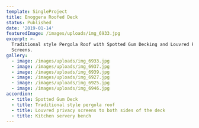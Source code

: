 ```yaml
---
template: SingleProject
title: Enoggera Roofed Deck
status: Published
date: '2019-01-14'
featuredImage: /images/uploads/img_6933.jpg
excerpt: >-
  Traditional style Pergola Roof with Spotted Gum Decking and Louvred Privacy
  Screens.
gallery:
  - image: /images/uploads/img_6933.jpg
  - image: /images/uploads/img_6937.jpg
  - image: /images/uploads/img_6939.jpg
  - image: /images/uploads/img_6927.jpg
  - image: /images/uploads/img_6925.jpg
  - image: /images/uploads/img_6946.jpg
accordion:
  - title: Spotted Gum Deck
  - title: Traditional style pergola roof
  - title: Louvred privacy screens to both sides of the deck
  - title: Kitchen servery bench
---
```


